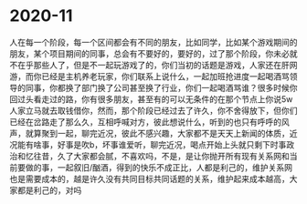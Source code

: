 # 2020-11





人在每一个阶段，每一个区间都会有不同的朋友，比如同学，比如某个游戏期间的朋友，某个项目期间的同事，总会有不要好的，要好的，过了那个阶段，你未必就不在乎那些人了，但是不一起玩游戏了的，你们当初的话题是游戏，人家还在肝网游，而你已经是主机养老玩家，你们联系上说什么，一起加班抢进度一起喝酒骂领导的同事，你都换了部门换了公司甚至换了行业，你们一起喝酒骂谁？很多时候你回过头看走过的路，你有很多朋友，甚至有的可以无条件的在那个节点上你说5w人家立马就去取钱借你，然而，那个阶段已经过去了许久，你不舍得放下，但你们已经在岔路走了那么久，互相呼喊对方，彼此想说什么，听到的也只有呼呼的风声，就算聚到一起，聊完近况，彼此不感兴趣，大家都不是天天上新闻的体质，近况能有啥事，好事是吹b，坏事谁爱听，聊完近况，喝点开始上头就只剩下时事政治和忆往昔，久了大家都会腻，不喜欢吗，不是，是让你抛开所有现有关系网和当前要做的事，一起叙旧/酗酒，得到的快乐不成正比，人都是利己的，维护关系网也是需要成本的，越是许久没有共同目标共同话题的关系，维护起来成本越高，大家都是利己的，对吗